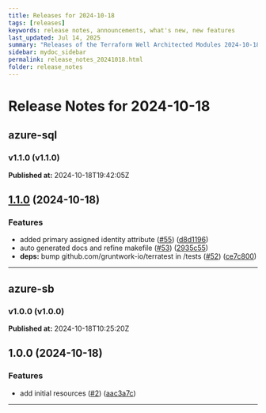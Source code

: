 ```yaml
---
title: Releases for 2024-10-18
tags: [releases]
keywords: release notes, announcements, what's new, new features
last_updated: Jul 14, 2025
summary: "Releases of the Terraform Well Architected Modules 2024-10-18"
sidebar: mydoc_sidebar
permalink: release_notes_20241018.html
folder: release_notes
---
```


# Release Notes for 2024-10-18

## azure-sql
### v1.1.0 (v1.1.0)
**Published at:** 2024-10-18T19:42:05Z

## [1.1.0](https://github.com/CloudNationHQ/terraform-azure-sql/compare/v1.0.0...v1.1.0) (2024-10-18)


### Features

* added primary assigned identity attribute ([#55](https://github.com/CloudNationHQ/terraform-azure-sql/issues/55)) ([d8d1196](https://github.com/CloudNationHQ/terraform-azure-sql/commit/d8d1196c9b9194ba4883eb3c90f229d3fae03182))
* auto generated docs and refine makefile ([#53](https://github.com/CloudNationHQ/terraform-azure-sql/issues/53)) ([2935c55](https://github.com/CloudNationHQ/terraform-azure-sql/commit/2935c55a8c0201b6ba88a9c49690af44b2aabf16))
* **deps:** bump github.com/gruntwork-io/terratest in /tests ([#52](https://github.com/CloudNationHQ/terraform-azure-sql/issues/52)) ([ce7c800](https://github.com/CloudNationHQ/terraform-azure-sql/commit/ce7c80081c423c25bf56cdefc1b491ab742bd681))

---

## azure-sb
### v1.0.0 (v1.0.0)
**Published at:** 2024-10-18T10:25:20Z

## 1.0.0 (2024-10-18)


### Features

* add initial resources ([#2](https://github.com/CloudNationHQ/terraform-azure-sb/issues/2)) ([aac3a7c](https://github.com/CloudNationHQ/terraform-azure-sb/commit/aac3a7c1c40c7b8f2b2da9ed3419bf3e879c1724))

---

